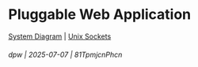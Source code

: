 # Pluggable Web Application

[System Diagram](docs/system-diagram.md) | 
[Unix Sockets](docs/unix-sockets.md)

###### dpw | 2025-07-07 | 81TpmjcnPhcn
